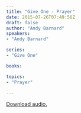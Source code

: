 ```yaml
---
title: "Give One - Prayer"
date: 2015-07-26T07:49:56Z
draft: false
author: "Andy Barnard"
speakers:
- "Andy Barnard"

series:
- "Give One"

books:

topics:
- "Prayer"

---
```

[Download audio.](https://s3-eu-west-1.amazonaws.com/renownchurch/sermons/2015/07/2015-07-26_GiveOne_Prayer.mp3)